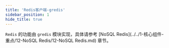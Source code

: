```yaml
---
title: 'Redis客户端-gredis'
sidebar_position: 1
hide_title: true
---
```


`Redis` 的功能由 `gredis` 模块实现，具体请参考 [NoSQL Redis](../../1-核心组件-重点/12-NoSQL Redis/12-NoSQL Redis.md) 章节。